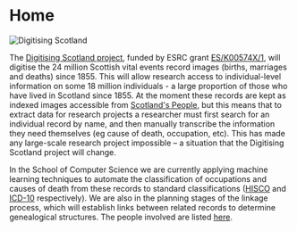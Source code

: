 # Home

![Digitising Scotland][image-1]

The [Digitising Scotland project][9], funded by ESRC grant [ES/K00574X/1][1], will digitise the 24 million Scottish
vital events record images (births, marriages and deaths) since 1855. This will allow research access to
individual-level information on some 18 million individuals - a large proportion of those who have lived in Scotland
since 1855. At the moment these records are kept as indexed images accessible from [Scotland's People][2], but this
means that to extract data for research projects a researcher must first search for an individual record by name, and
then manually transcribe the information they need themselves (eg cause of death, occupation, etc). This has made any
large-scale research project impossible – a situation that the Digitising Scotland project will change.

In the School of Computer Science we are currently applying machine learning techniques to automate the classification
of occupations and causes of death from these records to standard classifications ([HISCO][3] and [ICD-10][4]
respectively). We are also in the planning stages of the linkage process, which will establish links between related
records to determine genealogical structures. The people involved are listed [here][5].

[1]:	http://gtr.rcuk.ac.uk/project/0E071FE5-BC80-479F-BF05-40D196FD27AA
[2]:	http://www.scotlandspeople.gov.uk/Content/Help/index.aspx?r=554&amp;612
[3]:	http://socialhistory.org/en/projects/hisco-history-work
[4]:	http://www.who.int/classifications/icd/en/
[5]:	team-list.html
[9]:	http://www.lscs.ac.uk/projects/digitising-scotland/

[image-1]:	digitising-scotland-logo.jpg "Digitising Scotland"
